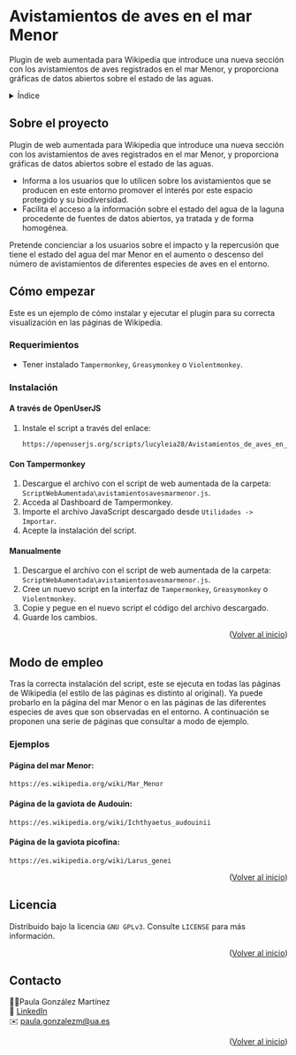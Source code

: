 # Avistamientos de aves en el mar Menor
Plugin de web aumentada para Wikipedia que introduce una nueva sección con los avistamientos de aves registrados en el mar Menor, y proporciona gráficas de datos abiertos sobre el estado de las aguas.

<!-- TABLE OF CONTENTS -->
<details>
  <summary>Índice</summary>
  <ol>
    <li>
      <a href="#about-the-project">Sobre el proyecto</a>
    </li>
    <li>
      <a href="#getting-started">Cómo empezar</a>
      <ul>
        <li><a href="#requirements">Requerimientos</a></li>
        <li><a href="#installation">Instalación</a></li>
      </ul>
    </li>
    <li><a href="#usage">Modo de empleo</a></li>
    <li><a href="#license">Licencia</a></li>
    <li><a href="#contact">Contacto</a></li>
  </ol>
</details>



<!-- ABOUT THE PROJECT -->
## Sobre el proyecto
Plugin de web aumentada para Wikipedia que introduce una nueva sección con los avistamientos de aves registrados en el mar Menor, y proporciona gráficas de datos abiertos sobre el estado de las aguas.
* Informa a los usuarios que lo utilicen sobre los avistamientos que se producen en este entorno promover el interés por este espacio protegido y su biodiversidad.
* Facilita el acceso a la información sobre el estado del agua de la laguna procedente de fuentes de datos abiertos, ya tratada y de forma homogénea.

Pretende concienciar a los usuarios sobre el impacto y la repercusión que tiene el estado del agua del mar Menor en el aumento o descenso del número de avistamientos de diferentes especies de aves en el entorno.

<!-- GETTING STARTED -->
## Cómo empezar

Este es un ejemplo de cómo instalar y ejecutar el plugin para su correcta visualización en las páginas de Wikipedia.

### Requerimientos
* Tener instalado `Tampermonkey`, `Greasymonkey` o `Violentmonkey`.

### Instalación

#### A través de OpenUserJS
1. Instale el script a través del enlace:
   ```
   https://openuserjs.org/scripts/lucyleia28/Avistamientos_de_aves_en_el_mar_Menor
   ```
   
#### Con Tampermonkey
1. Descargue el archivo con el script de web aumentada de la carpeta: `ScriptWebAumentada\avistamientosavesmarmenor.js`.
2. Acceda al Dashboard de Tampermonkey.
3. Importe el archivo JavaScript descargado desde `Utilidades -> Importar`.
4. Acepte la instalación del script.

#### Manualmente
1. Descargue el archivo con el script de web aumentada de la carpeta: `ScriptWebAumentada\avistamientosavesmarmenor.js`.
2. Cree un nuevo script en la interfaz de `Tampermonkey`, `Greasymonkey` o `Violentmonkey`.
3. Copie y pegue en el nuevo script el código del archivo descargado.
4. Guarde los cambios.

<p align="right">(<a href="#top">Volver al inicio</a>)</p>


<!-- USAGE EXAMPLES -->
## Modo de empleo

Tras la correcta instalación del script, este se ejecuta en todas las páginas de Wikipedia (el estilo de las páginas es distinto al original). Ya puede probarlo en la página del mar Menor o en las páginas de las diferentes especies de aves que son observadas en el entorno.
A continuación se proponen una serie de páginas que consultar a modo de ejemplo.

### Ejemplos
#### Página del mar Menor:
```
https://es.wikipedia.org/wiki/Mar_Menor
```
#### Página de la gaviota de Audouin:
```
https://es.wikipedia.org/wiki/Ichthyaetus_audouinii
```
#### Página de la gaviota picofina:
```
https://es.wikipedia.org/wiki/Larus_genei
```

<p align="right">(<a href="#top">Volver al inicio</a>)</p>

<!-- LICENSE -->
## Licencia

Distribuido bajo la licencia `GNU GPLv3`. Consulte `LICENSE` para más información.

<p align="right">(<a href="#top">Volver al inicio</a>)</p>

<!-- CONTACT -->
## Contacto

🙋‍♂️Paula González Martínez \
📱  [LinkedIn](https://www.linkedin.com/in/paulagonzalezmartinez) \
✉️ paula.gonzalezm@ua.es

<p align="right">(<a href="#top">Volver al inicio</a>)</p>
